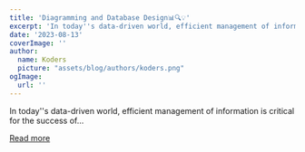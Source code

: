 ```yaml
---
title: 'Diagramming and Database Design📊🔍💡'
excerpt: 'In today''s data-driven world, efficient management of information is critical for the success of...'
date: '2023-08-13'
coverImage: ''
author:
  name: Koders
  picture: "assets/blog/authors/koders.png"
ogImage:
  url: ''
---
```


In today''s data-driven world, efficient management of information is critical for the success of...

[Read more](https://dev.to/documatic/diagramming-and-database-design-42ff)
